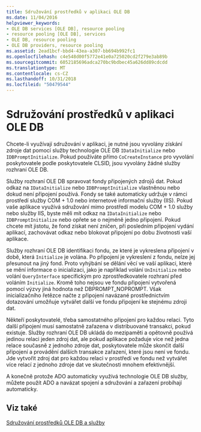 ```yaml
---
title: Sdružování prostředků v aplikaci OLE DB
ms.date: 11/04/2016
helpviewer_keywords:
- OLE DB services [OLE DB], resource pooling
- resource pooling [OLE DB], services
- OLE DB, resource pooling
- OLE DB providers, resource pooling
ms.assetid: 2ead1bcf-bbd4-43ea-a307-bb694b992fc1
ms.openlocfilehash: c4e548d00f5772e41e0a725020cd2f279e3ab89b
ms.sourcegitcommit: 6052185696adca270bc9bdbec45a626dd89cdcdd
ms.translationtype: MT
ms.contentlocale: cs-CZ
ms.lasthandoff: 10/31/2018
ms.locfileid: "50479544"
---
```

# <a name="resource-pooling-in-your-ole-db-application"></a>Sdružování prostředků v aplikaci OLE DB

Chcete-li využívají sdružování v aplikaci, je nutné jsou vyvolány získání zdroje dat pomocí služby technologie OLE DB `IDataInitialize` nebo `IDBPromptInitialize`. Pokud používáte přímo `CoCreateInstance` pro vyvolání poskytovatele podle poskytovatele CLSID, jsou vyvolány žádné služby rozhraní OLE DB.

Služby rozhraní OLE DB spravovat fondy připojených zdrojů dat. Pokud odkaz na `IDataInitialize` nebo `IDBPromptInitialize` vlastněnou nebo dokud není připojení používá. Fondy se také automaticky udržuje v rámci prostředí služby COM + 1.0 nebo internetové informační služby (IIS). Pokud vaše aplikace využívá sdružování mimo prostředí modelu COM + 1.0 služby nebo služby IIS, byste měli mít odkaz na `IDataInitialize` nebo `IDBPromptInitialize` nebo opřete se o nejméně jedno připojení. Pokud chcete mít jistotu, že fond získat není zničen, při posledním připojení vydání aplikací, zachovávat odkaz nebo blokovat připojení po dobu životnosti vaší aplikace.

Služby rozhraní OLE DB identifikaci fondu, ze které je vykreslena připojení v době, která `Initialize` je volána. Po připojení je vykreslení z fondu, nelze jej přesunout na jiný fond. Proto vyhýbání se dělání věcí ve vaší aplikaci, které se mění informace o inicializaci, jako je například volání `UnInitialize` nebo volání `QueryInterface` specifickým pro zprostředkovatele rozhraní před voláním `Initialize`. Kromě toho nejsou ve fondu připojení vytvořená pomocí výzvy jiná hodnota než DBPROMPT_NOPROMPT. Však inicializačního řetězce načte z připojení navázané prostřednictvím dotazování umožňuje vytvářet další ve fondu připojení ke stejnému zdroji dat.

Někteří poskytovatelé, třeba samostatného připojení pro každou relaci. Tyto další připojení musí samostatně zařazena v distribuované transakci, pokud existuje. Služby rozhraní OLE DB ukládá do mezipaměti a opětovně používá jedinou relaci jeden zdroj dat, ale pokud aplikace požaduje více než jedna relace současně z jednoho zdroje dat, poskytovatele může skončit další připojení a provádění dalších transakce zařazení, které jsou není ve fondu. Jde vytvořit zdroj dat pro každou relaci v prostředí ve fondu než vytvářet více relací z jednoho zdroje dat ve skutečnosti mnohem efektivnější.

A konečně protože ADO automaticky využívá technologie OLE DB služby, můžete použít ADO a navázat spojení a sdružování a zařazení probíhají automaticky.

## <a name="see-also"></a>Viz také

[Sdružování prostředků OLE DB a služby](../../data/oledb/ole-db-resource-pooling-and-services.md)
